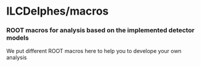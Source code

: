 # ILCDelphes/macros
### ROOT macros for analysis based on the implemented detector models

We put different ROOT macros here to help you to develope your own analysis
